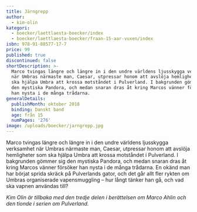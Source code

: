 ```yaml
---
title: Järngrepp
author:
  - kim-olin
kategori:
  - boecker/laettlaesta-boecker/index
  - boecker/laettlaesta-boecker/fraan-15-aar-vuxen/index
isbn: 978-91-88577-17-7
price: 99
published: true
discontinued: false
shortDescription: >-
  Marco tvingas längre och längre in i den undre världens ljusskygga verksamhet
  när Umbras närmaste man, Caesar, utpressar honom att avslöja hemligheter som
  ska hjälpa Umbra att krossa motståndet i Pulverland. I bakgrunden gömmer sig
  den mystiska Pandora, och medan snaran dras åt kring Marcos vänner försöker
  han nysta i de många trådarna.
generalDetails:
  publishMonth: oktober 2018
  binding: Danskt band
  age: från 15
  numPages: '276'
image: /uploads/boecker/jarngrepp.jpg
---
```

Marco tvingas längre och längre in i den undre världens ljusskygga verksamhet när Umbras närmaste man, Caesar, utpressar honom att avslöja hemligheter som ska hjälpa Umbra att krossa motståndet i Pulverland. I bakgrunden gömmer sig den mystiska Pandora, och medan snaran dras åt kring Marcos vänner försöker han nysta i de många trådarna. En okänd man har börjat sprida skräck på Pulverlands gator, och det går allt fler rykten om Umbras organiserade vapensmuggling – hur långt tänker han gå, och vad ska vapnen användas till?

_Kim Olin är tillbaka med den tredje delen i berättelsen om Marco Ahlin och den tionde i serien om Pulverland._
